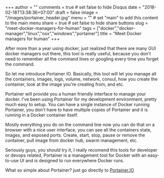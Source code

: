 +++
author = ""
comments = true # set false to hide Disqus
date = "2018-02-18T13:38:36+07:00"
draft = false
image = "/images/portainer_header.jpg"
menu = ""       # set "main" to add this content to the main menu
share = true    # set false to hide share buttons
slug = "meet-docker-managers-for-human"
tags = ["docker","docker-manager","linux","osx","windows","portainer"]
title = "Meet Docker managers for human"
+++


After more than a year using docker, just realized that there are many GUI docker managers out there, this tool is really useful, because you don't need to remember all the command lines or googling every time you forget the command.

So let me introduce Portainer IO. Basically, this tool will let you manage all the containers, images, logs, volume, network, consul, how you create the container, look at the image you're creating from, and etc.

Portainer will provide you a human friendly interface to manage your docker. I've been using Portainer for my development environment, pretty much easy to setup. You can have a single instance of Docker running Portainer, you don't have to have multiple copies of Portainer and it is running in a Docker container itself.

Mostly everything you do on the command line now you can do that on a browser with a nice user interface, you can see all the containers state, images, and exposed ports. Create, start, stop, pause or remove the container, pull image from docker hub, swarm management, etc.

Seriously guys, you should try it, I really recomend this tools for developer or devops related, Portainer is a management tool for Docker with an easy-to-use UI and is designed to run everywhere Docker runs.

What so simple about Portainer? just go directly to [Portainer.IO](https://portainer.io/overview.html)



  